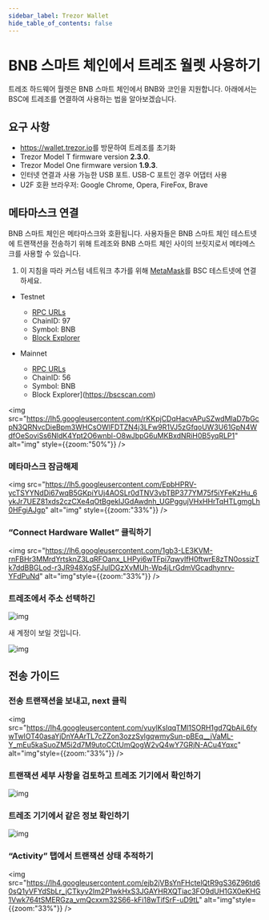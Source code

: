 ```yaml
---
sidebar_label: Trezor Wallet
hide_table_of_contents: false
---
```


# BNB 스마트 체인에서 트레조 월렛 사용하기

트레조 하드웨어 월렛은 BNB 스마트 체인에서 BNB와 코인을 지원합니다. 아래에서는 BSC에 트레조를 연결하여 사용하는 법을 알아보겠습니다.

## 요구 사항
* <https://wallet.trezor.io>를 방문하여 트레조를 초기화
* Trezor Model T firmware version **2.3.0**.
* Trezor Model One firmware version **1.9.3**.
* 인터넷 연결과 사용 가능한 USB 포트. USB-C 포트인 경우 어댑터 사용
* U2F 호환 브라우저: Google Chrome, Opera, FireFox, Brave


## 메타마스크 연결

BNB 스마트 체인은 메타마스크와 호환됩니다. 사용자들은 BNB 스마트 체인 테스트넷에 트랜잭션을 전송하기 위해 트레조와 BNB 스마트 체인 사이의 브릿지로서 메타메스크를 사용할 수 있습니다.

1) 이 지침을 따라 커스텀 네트워크 추가를 위해 [MetaMask](./metamask.md)를 BSC 테스트넷에 연결하세요.

 * Testnet
    * [RPC URLs](../rpc.md)
    * ChainID: 97
    * Symbol: BNB
    * [Block Explorer](https://testnet.bscscan.com)

 * Mainnet
    * [RPC URLs](../rpc.md)
    * ChainID: 56
    * Symbol: BNB
    * Block Explorer](https://bscscan.com)

<img src="https://lh5.googleusercontent.com/rKKpjCDqHacvAPuSZwdMlaD7bGcpN3QRNvcDieBpm3WHCsOWlFDTZN4j3LFw9R1VJ5zGfqoUW3U61GpN4WdfOeSoviSs6NldK4Ypt2O6wnbl-O8wJbpG6uMKBxdNRiH0B5yqRLP1" alt="img" style={{zoom:"50%"}} />

### 메타마스크 잠금해제

<img src="https://lh5.googleusercontent.com/EpbHPRV-ycTSYYNdDi67wqB5GKpiYUj4AOSLr0dTNV3vbTBP377YM75f5iYFeKzHu_6ykJr7UEZ81xds2czCXe4qOtBgekIJGdAwdnh_UGPggujVHxHHrTqHTLgmgLh0HFgiAJgp" alt="img" style={{zoom:"33%"}} />

### “Connect Hardware Wallet” 클릭하기

<img src="https://lh6.googleusercontent.com/1gb3-LE3KVM-rnFBHr3MMrdYrtsknZ3LqRFOanx_LHPyi6wTFpi7qwyIfH0ftwrE8zTN0ossizTk7ddBBGLod-r3JR948XgSFJuIDGzXvMUh-Wp4jLrGdmVGcadhynrv-YFdPuNd" alt="img"style={{zoom:"33%"}} />

### 트레조에서 주소 선택하긴

![img](https://lh6.googleusercontent.com/pR4k7YODv8glVOS1L8BtQ3XBBdY_5--HWX9iethu8QGQeL-59aPmOO61-9VmydW7FgY270a1XGknTWKoj-lohFkCy2AeHpu2Fe00RlzloRCTHGrum7hTLfWDziokCd2SxNeoy_-9)

새 계정이 보일 것입니다.

![img](https://lh5.googleusercontent.com/ezhJcRJA2Pfr6XsNto6zBU6E54hpvfdjd55xj3YlZVYUfOWj1Df4mAOV2VbFVCiTeW-LiBKMpuWpT-0lgsQSGgLDhH2hZnNaMSTsrS9IvPLJbtHLD6YSkqiQeWHQXvRvifyKg1Tm)

## 전송 가이드

### 전송 트랜잭션을 보내고, next 클릭

<img src="https://lh4.googleusercontent.com/vuylKsIqqTMl1SORH1gd7QbAiL6fywTwIOT40asaYjDnYAArTL7cZZon3ozzSylgqwmySun-pBEq__jVaML-Y_mEu5kaSuoZM5i2d7M9utoCCtUmQogW2vQ4wY7GRjN-ACu4Yqxc" alt="img"style={{zoom:"33%"}} />

### 트랜잭션 세부 사항을 검토하고 트레조 기기에서 확인하기

![img](https://lh4.googleusercontent.com/6NKBwtaMaTetlmDBfuHFFFpbBvF49KZl9FFrD5B9uT_fPILH80BhjMOB7zUWTFsXbP0-hYuSa8xBzaiIS2OD7bGhIXlUGkbPE5n8VSXcU5chmtSXfrHqb1oV0FJyWw7AKbR6Ts6Z)

### 트레조 기기에서 같은 정보 확인하기
![img](https://lh3.googleusercontent.com/undvuvIO0EUSzQmLnUoJbkF4_YqYE3QQk-M5cacvcycIWi5ei1kPKWAMW8jLABbLR3eI45M5bKzsumMJ161ogGe2jP7GhJBeM0AdH9FbCmy7ym6lUECoDGfg9nFusgmK6SUCbjHZ)

### “Activity” 탭에서 트랜잭션 상태 추적하기

<img src="https://lh4.googleusercontent.com/ejb2jVBsYnFHctelQtR9gS36Z96td60sQ1yVFYdSbLr_jCTkyv2Im2P1wkHxS3JGAYHRXQTiac3FO9dUH1GX0eKHG1Vwk764tSMERGza_vmQcxxm32S66-kFi18wTifSrF-uD9tL" alt="img"style={{zoom:"33%"}} />

